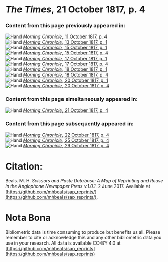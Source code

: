 # *The Times*, 21 October 1817, p. 4  
  
### Content from this page previously appeared in:  
![Hand](http://scissorsandpaste.net/wp-content/uploads/2017/06/smallhandpointer.png) [*Morning Chronicle*, 11 October 1817, p. 4](https://mhbeals.github.io/sap_html/Morning-Chronicle/Morning-Chronicle-11-October-1817-p-4)  
![Hand](http://scissorsandpaste.net/wp-content/uploads/2017/06/smallhandpointer.png) [*Morning Chronicle*, 13 October 1817, p. 1](https://mhbeals.github.io/sap_html/Morning-Chronicle/Morning-Chronicle-13-October-1817-p-1)  
![Hand](http://scissorsandpaste.net/wp-content/uploads/2017/06/smallhandpointer.png) [*Morning Chronicle*, 15 October 1817, p. 1](https://mhbeals.github.io/sap_html/Morning-Chronicle/Morning-Chronicle-15-October-1817-p-1)  
![Hand](http://scissorsandpaste.net/wp-content/uploads/2017/06/smallhandpointer.png) [*Morning Chronicle*, 15 October 1817, p. 4](https://mhbeals.github.io/sap_html/Morning-Chronicle/Morning-Chronicle-15-October-1817-p-4)  
![Hand](http://scissorsandpaste.net/wp-content/uploads/2017/06/smallhandpointer.png) [*Morning Chronicle*, 17 October 1817, p. 1](https://mhbeals.github.io/sap_html/Morning-Chronicle/Morning-Chronicle-17-October-1817-p-1)  
![Hand](http://scissorsandpaste.net/wp-content/uploads/2017/06/smallhandpointer.png) [*Morning Chronicle*, 17 October 1817, p. 4](https://mhbeals.github.io/sap_html/Morning-Chronicle/Morning-Chronicle-17-October-1817-p-4)  
![Hand](http://scissorsandpaste.net/wp-content/uploads/2017/06/smallhandpointer.png) [*Morning Chronicle*, 18 October 1817, p. 1](https://mhbeals.github.io/sap_html/Morning-Chronicle/Morning-Chronicle-18-October-1817-p-1)  
![Hand](http://scissorsandpaste.net/wp-content/uploads/2017/06/smallhandpointer.png) [*Morning Chronicle*, 18 October 1817, p. 4](https://mhbeals.github.io/sap_html/Morning-Chronicle/Morning-Chronicle-18-October-1817-p-4)  
![Hand](http://scissorsandpaste.net/wp-content/uploads/2017/06/smallhandpointer.png) [*Morning Chronicle*, 20 October 1817, p. 1](https://mhbeals.github.io/sap_html/Morning-Chronicle/Morning-Chronicle-20-October-1817-p-1)  
![Hand](http://scissorsandpaste.net/wp-content/uploads/2017/06/smallhandpointer.png) [*Morning Chronicle*, 20 October 1817, p. 4](https://mhbeals.github.io/sap_html/Morning-Chronicle/Morning-Chronicle-20-October-1817-p-4)  
  
### Content from this page simeltaneously appeared in:  
![Hand](http://scissorsandpaste.net/wp-content/uploads/2017/06/smallhandpointer.png) [*Morning Chronicle*, 21 October 1817, p. 4](https://mhbeals.github.io/sap_html/Morning-Chronicle/Morning-Chronicle-21-October-1817-p-4)  
  
### Content from this page subsequently appeared in:  
![Hand](http://scissorsandpaste.net/wp-content/uploads/2017/06/smallhandpointer.png) [*Morning Chronicle*, 22 October 1817, p. 4](https://mhbeals.github.io/sap_html/Morning-Chronicle/Morning-Chronicle-22-October-1817-p-4)  
![Hand](http://scissorsandpaste.net/wp-content/uploads/2017/06/smallhandpointer.png) [*Morning Chronicle*, 25 October 1817, p. 4](https://mhbeals.github.io/sap_html/Morning-Chronicle/Morning-Chronicle-25-October-1817-p-4)  
![Hand](http://scissorsandpaste.net/wp-content/uploads/2017/06/smallhandpointer.png) [*Morning Chronicle*, 29 October 1817, p. 4](https://mhbeals.github.io/sap_html/Morning-Chronicle/Morning-Chronicle-29-October-1817-p-4)  


# Citation: 

Beals. M. H. *Scissors and Paste Database: A Map of Reprinting and Reuse in the Anglophone Newspaper Press v.1.0.1.* 2 June 2017. Available at [https://github.com/mhbeals/sap_reprints/](https://github.com/mhbeals/sap_reprints/). 

# Nota Bona

Bibliometric data is time consuming to produce but benefits us all. Please remember to cite or acknowledge this and any other bibliometric data you use in your research. All data is available CC-BY 4.0 at [https://github.com/mhbeals/sap_reprints](https://github.com/mhbeals/sap_reprints)